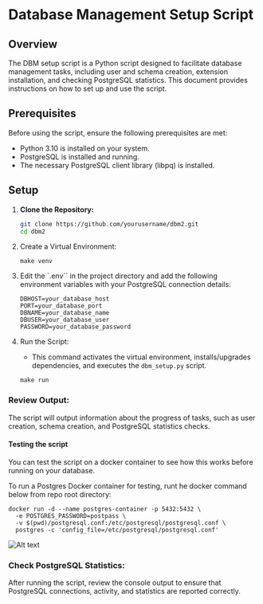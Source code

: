 # Database Management Setup Script 

## Overview

The DBM setup script is a Python script designed to facilitate database management tasks, including user and schema creation, extension installation, and checking PostgreSQL statistics. This document provides instructions on how to set up and use the script.

## Prerequisites

Before using the script, ensure the following prerequisites are met:

- Python 3.10 is installed on your system.
- PostgreSQL is installed and running.
- The necessary PostgreSQL client library (libpq) is installed.

## Setup

1. **Clone the Repository:**
   ```bash
   git clone https://github.com/yourusername/dbm2.git
   cd dbm2
2. Create a Virtual Environment:

   ```
   make venv
   ```


3. Edit the `.env`` in the project directory and add the following environment variables with your PostgreSQL connection details:
   ```
   DBHOST=your_database_host
   PORT=your_database_port
   DBNAME=your_database_name
   DBUSER=your_database_user
   PASSWORD=your_database_password
   ```

4. Run the Script:
   * This command activates the virtual environment, installs/upgrades dependencies, and executes the `dbm_setup.py` script.
   ```
   make run
   ```

### Review Output:
The script will output information about the progress of tasks, such as user creation, schema creation, and PostgreSQL statistics checks.

#### Testing the script
You can test the script on a docker container to see how this works before running on your database.

To run a Postgres Docker container for testing, runt he docker command below from repo root directory:
```
docker run -d --name postgres-container -p 5432:5432 \              
  -e POSTGRES_PASSWORD=postpass \
  -v $(pwd)/postgresql.conf:/etc/postgresql/postgresql.conf \
  postgres -c 'config_file=/etc/postgresql/postgresql.conf'
```

![Alt text](<./img/Screen Recording 2023-11-28 at 10.11.06 AM.gif>)

### Check PostgreSQL Statistics:
After running the script, review the console output to ensure that PostgreSQL connections, activity, and statistics are reported correctly.
